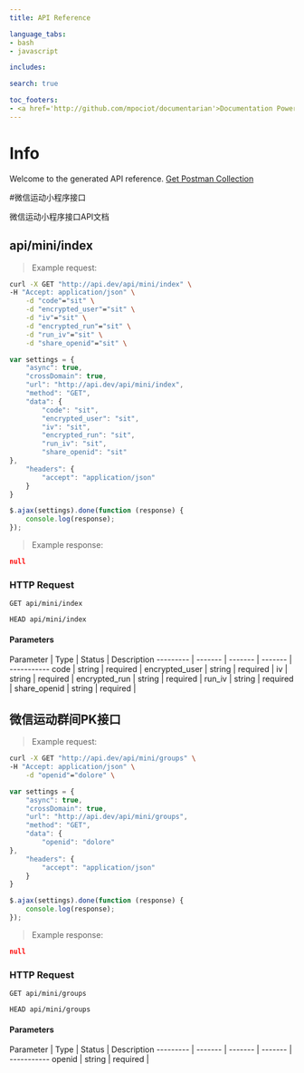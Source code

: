 ```yaml
---
title: API Reference

language_tabs:
- bash
- javascript

includes:

search: true

toc_footers:
- <a href='http://github.com/mpociot/documentarian'>Documentation Powered by Documentarian</a>
---
```

<!-- START_INFO -->
# Info

Welcome to the generated API reference.
[Get Postman Collection](http://api.dev/docs/collection.json)
<!-- END_INFO -->

#微信运动小程序接口

微信运动小程序接口API文档
<!-- START_6d6e66eb819571cd6b9d61a5318a8cec -->
## api/mini/index

> Example request:

```bash
curl -X GET "http://api.dev/api/mini/index" \
-H "Accept: application/json" \
    -d "code"="sit" \
    -d "encrypted_user"="sit" \
    -d "iv"="sit" \
    -d "encrypted_run"="sit" \
    -d "run_iv"="sit" \
    -d "share_openid"="sit" \

```

```javascript
var settings = {
    "async": true,
    "crossDomain": true,
    "url": "http://api.dev/api/mini/index",
    "method": "GET",
    "data": {
        "code": "sit",
        "encrypted_user": "sit",
        "iv": "sit",
        "encrypted_run": "sit",
        "run_iv": "sit",
        "share_openid": "sit"
},
    "headers": {
        "accept": "application/json"
    }
}

$.ajax(settings).done(function (response) {
    console.log(response);
});
```

> Example response:

```json
null
```

### HTTP Request
`GET api/mini/index`

`HEAD api/mini/index`

#### Parameters

Parameter | Type | Status | Description
--------- | ------- | ------- | ------- | -----------
    code | string |  required  | 
    encrypted_user | string |  required  | 
    iv | string |  required  | 
    encrypted_run | string |  required  | 
    run_iv | string |  required  | 
    share_openid | string |  required  | 

<!-- END_6d6e66eb819571cd6b9d61a5318a8cec -->

<!-- START_dc47d78648455fed5aff35e1d843865a -->
## 微信运动群间PK接口

> Example request:

```bash
curl -X GET "http://api.dev/api/mini/groups" \
-H "Accept: application/json" \
    -d "openid"="dolore" \

```

```javascript
var settings = {
    "async": true,
    "crossDomain": true,
    "url": "http://api.dev/api/mini/groups",
    "method": "GET",
    "data": {
        "openid": "dolore"
},
    "headers": {
        "accept": "application/json"
    }
}

$.ajax(settings).done(function (response) {
    console.log(response);
});
```

> Example response:

```json
null
```

### HTTP Request
`GET api/mini/groups`

`HEAD api/mini/groups`

#### Parameters

Parameter | Type | Status | Description
--------- | ------- | ------- | ------- | -----------
    openid | string |  required  | 

<!-- END_dc47d78648455fed5aff35e1d843865a -->

